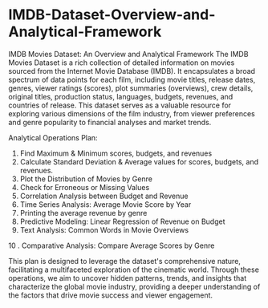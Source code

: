 # IMDB-Dataset-Overview-and-Analytical-Framework
IMDB Movies Dataset: An Overview and Analytical Framework 
The IMDB Movies Dataset is a rich collection of detailed information on movies sourced from the 
Internet Movie Database (IMDB). It encapsulates a broad spectrum of data points for each film, 
including movie titles, release dates, genres, viewer ratings (scores), plot summaries (overviews), 
crew details, original titles, production status, languages, budgets, revenues, and countries of release. 
This dataset serves as a valuable resource for exploring various dimensions of the film industry, from 
viewer preferences and genre popularity to financial analyses and market trends. 


Analytical Operations Plan: 
1. Find Maximum & Minimum scores, budgets, and revenues 
2.  Calculate Standard Deviation & Average values for scores, budgets, and revenues. 
3.  Plot the Distribution of Movies by Genre 
4.  Check for Erroneous or Missing Values 
5. Correlation Analysis between Budget and Revenue 
6. Time Series Analysis: Average Movie Score by Year 
7. Printing the average revenue by genre 
8. Predictive Modeling: Linear Regression of Revenue on Budget 
9. Text Analysis: Common Words in Movie Overviews

10 . Comparative Analysis: Compare Average Scores by Genre 


This plan is designed to leverage the dataset's comprehensive nature, facilitating a multifaceted 
exploration of the cinematic world. Through these operations, we aim to uncover hidden patterns, 
trends, and insights that characterize the global movie industry, providing a deeper understanding of 
the factors that drive movie success and viewer engagement. 
